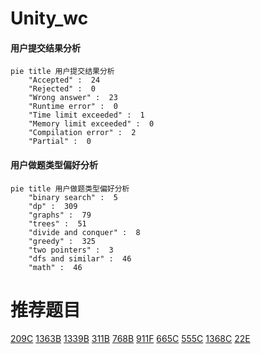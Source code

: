 # Unity_wc

<!-- tabs:start -->



#### **用户提交结果分析**

```mermaid
pie title 用户提交结果分析
    "Accepted" :  24
    "Rejected" :  0
    "Wrong answer" :  23
    "Runtime error" :  0
    "Time limit exceeded" :  1
    "Memory limit exceeded" :  0
    "Compilation error" :  2
    "Partial" :  0
```

#### **用户做题类型偏好分析**

```mermaid
pie title 用户做题类型偏好分析
    "binary search" :  5
    "dp" :  309
    "graphs" :  79
    "trees" :  51
    "divide and conquer" :  8
    "greedy" :  325
    "two pointers" :  3
    "dfs and similar" :  46
    "math" :  46
```



<!-- tabs:end -->
# 推荐题目
[209C](https://codeforces.com/contest/209/problem/C)
[1363B](https://codeforces.com/contest/1363/problem/B)
[1339B](https://codeforces.com/contest/1339/problem/B)
[311B](https://codeforces.com/contest/311/problem/B)
[768B](https://codeforces.com/contest/768/problem/B)
[911F](https://codeforces.com/contest/911/problem/F)
[665C](https://codeforces.com/contest/665/problem/C)
[555C](https://codeforces.com/contest/555/problem/C)
[1368C](https://codeforces.com/contest/1368/problem/C)
[22E](https://codeforces.com/contest/22/problem/E)
